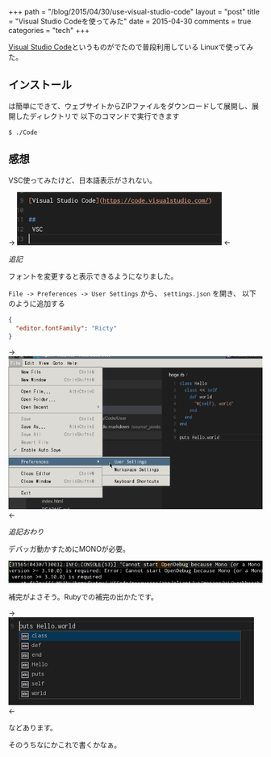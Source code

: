 +++
path = "/blog/2015/04/30/use-visual-studio-code"
layout = "post"
title = "Visual Studio Codeを使ってみた"
date = 2015-04-30
comments = true
categories = "tech"
+++

[Visual Studio Code](https://code.visualstudio.com/)というものがでたので普段利用している
Linuxで使ってみた。

## インストール
は簡単にできて、ウェブサイトからZIPファイルをダウンロードして展開し、展開したディレクトリで
以下のコマンドで実行できます

```
$ ./Code
```

## 感想
VSC使ってみたけど、日本語表示がされない。

-> ![](/images/screenshot/vsc_japanese.png) <-

_追記_

フォントを変更すると表示できるようになりました。

`File -> Preferences -> User Settings` から、 `settings.json` を開き、
以下のように追加する

```json
{
  "editor.fontFamily": "Ricty"
}
```

-> ![](/images/screenshot/vsc_settings.png) <-

_追記おわり_

デバッガ動かすためにMONOが必要。

![](/images/screenshot/vsc_debugger_needed_mono.png)

補完がよさそう。Rubyでの補完の出かたです。

-> ![](/images/screenshot/vsc_completion.png) <-

などあります。

そのうちなにかこれで書くかなぁ。
